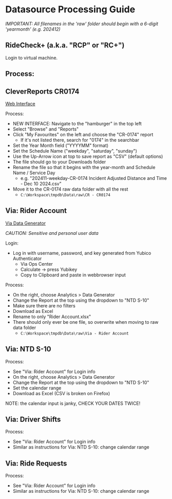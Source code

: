 # Datasource Processing Guide

_IMPORTANT: All filenames in the 'raw' folder should begin with a 6-digit 'yearmonth' (e.g. 202412)_


## RideCheck+ (a.k.a. "RCP" or "RC+") 
Login to virtual machine.

Process:
- 


## CleverReports CR0174
[Web Interface](http://10.235.25.14:8888/logon.i4)  


Process:
- NEW INTERFACE: Navigate to the "hamburger" in the top left
- Select "Browse" and "Reports"
- Click "My Favourites" on the left and choose the "CR-0174" report
    - If it's not listed there, search for "0174" in the searchbar
- Set the Year Month field ("YYYYMM" format)
- Set the Schedule Name ("weekday", "saturday", "sunday")
- Use the Up-Arrow icon at top to save report as "CSV" (default options)
- The file should go to your Downloads folder
- Rename the file so that it begins with the year-month and Schedule Name / Service Day
    - e.g. "202411-weekday-CR-0174 Incident Adjusted Distance and Time - Dec 10 2024.csv"
- Move it to the CR-0174 raw data folder with all the rest
    - `C:\Workspace\tmpdb\Data\raw\CR - CR0174`


## Via: Rider Account
[Via Data Generator](https://mnl-mnt.voc.ridewithvia.com/data-generator)

_CAUTION: Sensitive and personal user data_

Login:
- Log in with username, password, and key generated from Yubico Authenticator
    - Via Ops Center
    - Calculate -> press Yubikey
    - Copy to Clipboard and paste in webbrowser input

Process:
- On the right, choose Analytics > Data Generator
- Change the Report at the top using the dropdown to "NTD S-10"
- Make sure there are no filters
- Download as Excel
- Rename to only "Rider Account.xlsx"
- There should only ever be one file, so overwrite when moving to raw data folder
    - `C:\Workspace\tmpdb\Data\raw\Via - Rider Account`


## Via: NTD S-10
Process:
- See "Via: Rider Account" for Login info
- On the right, choose Analytics > Data Generator
- Change the Report at the top using the dropdown to "NTD S-10"
- Set the calendar range
- Download as Excel (CSV is broken on Firefox)

NOTE: the calendar input is janky, CHECK YOUR DATES TWICE!


## Via: Driver Shifts
Process:
- See "Via: Rider Account" for Login info
- Similar as instructions for Via: NTD S-10: change calendar range


## Via: Ride Requests
Process:
- See "Via: Rider Account" for Login info
- Similar as instructions for Via: NTD S-10: change calendar range
